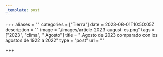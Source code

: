 ```yaml
---
_template: post
---
```





+++
aliases = ""
categories = ["Tierra"]
date = 2023-08-01T10:50:05Z
description = ""
image = "/images/article-2023-august-es.png"
tags = ["2023", "clima", " Agosto"]
title = " Agosto de 2023 comparado con los agostos de 1922 a 2022"
type = "post"
url = ""

+++
